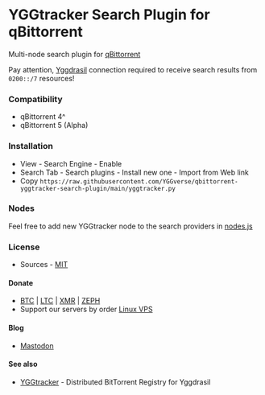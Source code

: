 # YGGtracker Search Plugin for qBittorrent

Multi-node search plugin for [qBittorrent](https://github.com/qbittorrent/qBittorrent/)

Pay attention, [Yggdrasil](https://github.com/yggdrasil-network) connection required to receive search results from `0200::/7` resources!

### Compatibility

* qBittorrent 4^
* qBittorrent 5 (Alpha)

### Installation

* View - Search Engine - Enable
* Search Tab - Search plugins - Install new one - Import from Web link
* Copy `https://raw.githubusercontent.com/YGGverse/qbittorrent-yggtracker-search-plugin/main/yggtracker.py`

### Nodes

Feel free to add new YGGtracker node to the search providers in [nodes.js](https://github.com/YGGverse/qbittorrent-yggtracker-search-plugin/blob/main/nodes.json)

### License

* Sources - [MIT](https://github.com/YGGverse/qbittorrent-yggtracker-search-plugin/blob/main/LICENSE)

#### Donate

  + [BTC](https://www.blockchain.com/explorer/addresses/btc/bc1qngdf2kwty6djjqpk0ynkpq9wmlrmtm7e0c534y) | [LTC](https://live.blockcypher.com/ltc/address/LUSiqzKsfB1vBLvpu515DZktG9ioKqLyj7) | [XMR](835gSR1Uvka19gnWPkU2pyRozZugRZSPHDuFL6YajaAqjEtMwSPr4jafM8idRuBWo7AWD3pwFQSYRMRW9XezqrK4BEXBgXE) | [ZEPH](ZEPHsADHXqnhfWhXrRcXnyBQMucE3NM7Ng5ZVB99XwA38PTnbjLKpCwcQVgoie8EJuWozKgBiTmDFW4iY7fNEgSEWyAy4dotqtX)
  + Support our servers by order [Linux VPS](https://www.yourserver.se/portal/aff.php?aff=610)

#### Blog

* [Mastodon](https://mastodon.social/@YGGverse)

#### See also

* [YGGtracker](https://github.com/YGGverse/YGGtracker) - Distributed BitTorrent Registry for Yggdrasil